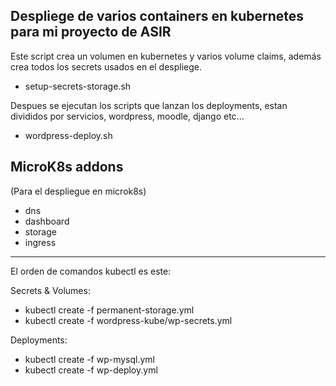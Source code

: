 
## Despliege de varios containers en kubernetes para mi proyecto de ASIR
  
  
Este script crea un volumen en kubernetes y varios volume claims,
además crea todos los secrets usados en el despliege.
  
+ setup-secrets-storage.sh 
  
Despues se ejecutan los scripts que lanzan los deployments, estan
divididos por servicios, wordpress, moodle, django etc...
  
+ wordpress-deploy.sh
  
  
## MicroK8s addons
(Para el despliegue en microk8s)
  
+ dns 
+ dashboard 
+ storage 
+ ingress
  
---
  
  
El orden de comandos kubectl es este:
  
Secrets & Volumes:
  
+ kubectl create -f permanent-storage.yml
+ kubectl create -f wordpress-kube/wp-secrets.yml
  
  
Deployments:
  
+ kubectl create -f wp-mysql.yml
+ kubectl create -f wp-deploy.yml
  
